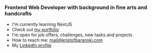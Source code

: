 ### Frontend Web Developer with background in fine arts and handcrafts

- I'm currently learning NextJS
- Check out [my portfolio](https://krisbaranski.github.io/portfolio)
- I'm open for job offers, challenges, new tasks and projects
- How to reach me: [mail@kristofbaranski.com](mailto:mail@kristofbaranski.com)
- My [LinkedIn profile](https://www.linkedin.com/in/krisbaranski)
